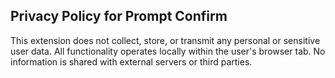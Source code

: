 ## Privacy Policy for Prompt Confirm

This extension does not collect, store, or transmit any personal or sensitive user data. All functionality operates locally within the user's browser tab. No information is shared with external servers or third parties.
